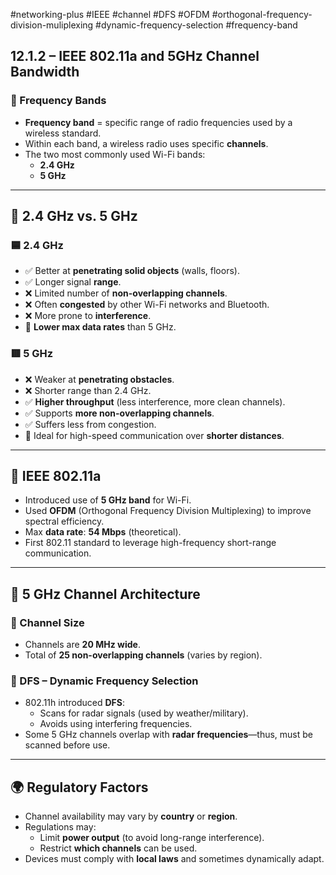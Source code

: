 #networking-plus #IEEE #channel #DFS #OFDM  #orthogonal-frequency-division-muliplexing #dynamic-frequency-selection #frequency-band

## 12.1.2 – IEEE 802.11a and 5GHz Channel Bandwidth

### 📡 Frequency Bands

- **Frequency band** = specific range of radio frequencies used by a wireless standard.
- Within each band, a wireless radio uses specific **channels**.
- The two most commonly used Wi-Fi bands:
  - **2.4 GHz**
  - **5 GHz**

---

## 📶 2.4 GHz vs. 5 GHz

### 🟦 2.4 GHz
- ✅ Better at **penetrating solid objects** (walls, floors).
- ✅ Longer signal **range**.
- ❌ Limited number of **non-overlapping channels**.
- ❌ Often **congested** by other Wi-Fi networks and Bluetooth.
- ❌ More prone to **interference**.
- 🔻 **Lower max data rates** than 5 GHz.

### 🟥 5 GHz
- ❌ Weaker at **penetrating obstacles**.
- ❌ Shorter range than 2.4 GHz.
- ✅ **Higher throughput** (less interference, more clean channels).
- ✅ Supports **more non-overlapping channels**.
- ✅ Suffers less from congestion.
- 🔺 Ideal for high-speed communication over **shorter distances**.

---

## 📜 IEEE 802.11a

- Introduced use of **5 GHz band** for Wi-Fi.
- Used **OFDM** (Orthogonal Frequency Division Multiplexing) to improve spectral efficiency.
- Max **data rate**: **54 Mbps** (theoretical).
- First 802.11 standard to leverage high-frequency short-range communication.

---

## 🧱 5 GHz Channel Architecture

### 📏 Channel Size
- Channels are **20 MHz wide**.
- Total of **25 non-overlapping channels** (varies by region).

### 📡 DFS – Dynamic Frequency Selection
- 802.11h introduced **DFS**:
  - Scans for radar signals (used by weather/military).
  - Avoids using interfering frequencies.
- Some 5 GHz channels overlap with **radar frequencies**—thus, must be scanned before use.

---

## 🌍 Regulatory Factors

- Channel availability may vary by **country** or **region**.
- Regulations may:
  - Limit **power output** (to avoid long-range interference).
  - Restrict **which channels** can be used.
- Devices must comply with **local laws** and sometimes dynamically adapt.

